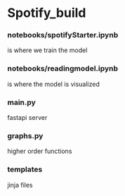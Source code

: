 # Spotify_build

### notebooks/spotifyStarter.ipynb
is where we train the model

### notebooks/readingmodel.ipynb 
is where the model is visualized

### main.py 
fastapi server

### graphs.py 
higher order functions

### templates
jinja files